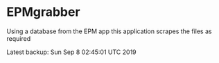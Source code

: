 # EPMgrabber
Using a database from the EPM app this application scrapes the files as required


Latest backup: Sun Sep 8 02:45:01 UTC 2019
